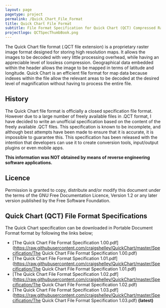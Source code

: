```yaml
---
layout: page
pagetype: project
permalink: /Quick_Chart_File_Format
title: Quick Chart File Format
subtitle: File Format Specification for Quick Chart (QCT) Compressed Raster Image Files
projectlogo: QCTSpecThumbBook.png
---
```

The Quick Chart file format (.QCT file extension) is a proprietary raster image format designed for storing high resolution maps. It allows the images to be decoded with very little processing overhead, while having an appreciable level of lossless compression. Geographical data embedded within the header allows the image to be mapped in terms of latitude and longitude.
Quick Chart is an efficient file format for map data because indexes within the file allow the relevant areas to be decoded at the desired level of magnification without having to process the entire file.

## History
The Quick Chart file format is officially a closed specification file format. However due to a large number of freely available files in .QCT format, I have decided to write an unofficial specification based on the content of the freely available .QCT files.
This specification is known to be incomplete, and although best attempts have been made to ensure that it is accurate, it is impossible to guarantee this.
This specification has been released with the intention that developers can use it to create conversion tools, input/output plugins or even mobile apps.

**This information was NOT obtained by means of reverse engineering software applications.**

## Licence
Permission is granted to copy, distribute and/or modify this document under the terms of the GNU Free Documentation Licence, Version 1.2 or any later version published by the Free Software Foundation.

## Quick Chart (QCT) File Format Specifications
The Quick Chart specification can be downloaded in Portable Document Format format by following the links below;

* [The Quick Chart File Format Specification 1.00.pdf](https://raw.githubusercontent.com/craigshelley/QuickChart/master/Specification/The Quick Chart File Format Specification 1.00.pdf)
* [The Quick Chart File Format Specification 1.01.pdf](https://raw.githubusercontent.com/craigshelley/QuickChart/master/Specification/The Quick Chart File Format Specification 1.01.pdf)
* [The Quick Chart File Format Specification 1.02.pdf](https://raw.githubusercontent.com/craigshelley/QuickChart/master/Specification/The Quick Chart File Format Specification 1.02.pdf)
* [The Quick Chart File Format Specification 1.03.pdf](https://raw.githubusercontent.com/craigshelley/QuickChart/master/Specification/The Quick Chart File Format Specification 1.03.pdf) **(latest)**
